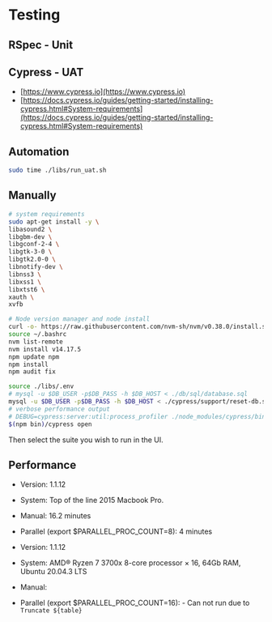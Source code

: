 # Testing

## RSpec - Unit

## Cypress - UAT

- [https://www.cypress.io](https://www.cypress.io)
- [https://docs.cypress.io/guides/getting-started/installing-cypress.html#System-requirements](https://docs.cypress.io/guides/getting-started/installing-cypress.html#System-requirements)

## Automation

```sh
sudo time ./libs/run_uat.sh
```

## Manually

```sh
# system requirements
sudo apt-get install -y \
libasound2 \
libgbm-dev \
libgconf-2-4 \
libgtk-3-0 \
libgtk2.0-0 \
libnotify-dev \
libnss3 \
libxss1 \
libxtst6 \
xauth \
xvfb

# Node version manager and node install
curl -o- https://raw.githubusercontent.com/nvm-sh/nvm/v0.38.0/install.sh | bash
source ~/.bashrc
nvm list-remote
nvm install v14.17.5
npm update npm
npm install
npm audit fix

source ./libs/.env
# mysql -u $DB_USER -p$DB_PASS -h $DB_HOST < ./db/sql/database.sql
mysql -u $DB_USER -p$DB_PASS -h $DB_HOST < ./cypress/support/reset-db.sql
# verbose performance output
# DEBUG=cypress:server:util:process_profiler ./node_modules/cypress/bin/cypress open
$(npm bin)/cypress open
```

Then select the suite you wish to run in the UI.

## Performance

- Version: 1.1.12
- System: Top of the line 2015 Macbook Pro.
- Manual: 16.2 minutes
- Parallel (export $PARALLEL_PROC_COUNT=8): 4 minutes

- Version: 1.1.12
- System: AMD® Ryzen 7 3700x 8-core processor × 16, 64Gb RAM, Ubuntu 20.04.3 LTS
- Manual: 
- Parallel (export $PARALLEL_PROC_COUNT=16): - Can not run due to `Truncate ${table}`
